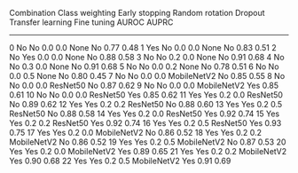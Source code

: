 Combination   Class weighting   Early stopping    Random rotation   Dropout  Transfer learning   Fine tuning    AUROC   AUPRC
------------  ----------------  ---------------  ----------------  --------  ------------------  ------------  ------  ------
0             No                No                            0.0       0.0  None                No              0.77    0.48
1             Yes               No                            0.0       0.0  None                No              0.83    0.51
2             No                Yes                           0.0       0.0  None                No              0.88    0.58
3             No                No                            0.2       0.0  None                No              0.91    0.68
4             No                No                            0.3       0.0  None                No              0.91    0.68
5             No                No                            0.0       0.2  None                No              0.78    0.51
6             No                No                            0.0       0.5  None                No              0.80    0.45
7             No                No                            0.0       0.0  MobileNetV2         No              0.85    0.55
8             No                No                            0.0       0.0  ResNet50            No              0.87    0.62
9             No                No                            0.0       0.0  MobileNetV2         Yes             0.85    0.61
10            No                No                            0.0       0.0  ResNet50            Yes             0.85    0.62
11            Yes               Yes                           0.2       0.0  ResNet50            No              0.89    0.62
12            Yes               Yes                           0.2       0.2  ResNet50            No              0.88    0.60
13            Yes               Yes                           0.2       0.5  ResNet50            No              0.88    0.58
14            Yes               Yes                           0.2       0.0  ResNet50            Yes             0.92    0.74
15            Yes               Yes                           0.2       0.2  ResNet50            Yes             0.92    0.74
16            Yes               Yes                           0.2       0.5  ResNet50            Yes             0.93    0.75
17            Yes               Yes                           0.2       0.0  MobileNetV2         No              0.86    0.52
18            Yes               Yes                           0.2       0.2  MobileNetV2         No              0.86    0.52
19            Yes               Yes                           0.2       0.5  MobileNetV2         No              0.87    0.53
20            Yes               Yes                           0.2       0.0  MobileNetV2         Yes             0.89    0.65
21            Yes               Yes                           0.2       0.2  MobileNetV2         Yes             0.90    0.68
22            Yes               Yes                           0.2       0.5  MobileNetV2         Yes             0.91    0.69
